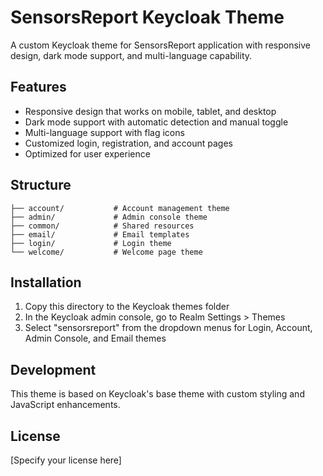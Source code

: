 # SensorsReport Keycloak Theme

A custom Keycloak theme for SensorsReport application with responsive design, dark mode support, and multi-language capability.

## Features

- Responsive design that works on mobile, tablet, and desktop
- Dark mode support with automatic detection and manual toggle
- Multi-language support with flag icons
- Customized login, registration, and account pages
- Optimized for user experience

## Structure

```
├── account/           # Account management theme
├── admin/             # Admin console theme
├── common/            # Shared resources
├── email/             # Email templates
├── login/             # Login theme
└── welcome/           # Welcome page theme
```

## Installation

1. Copy this directory to the Keycloak themes folder
2. In the Keycloak admin console, go to Realm Settings > Themes
3. Select "sensorsreport" from the dropdown menus for Login, Account, Admin Console, and Email themes

## Development

This theme is based on Keycloak's base theme with custom styling and JavaScript enhancements.

## License

[Specify your license here]